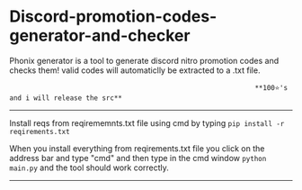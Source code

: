 # Discord-promotion-codes-generator-and-checker
Phonix generator is a tool  to generate discord nitro promotion codes and checks them! valid codes will automaticlly be extracted to a .txt file.

                                                                 **100⭐'s and i will release the src**

________________________________________________________________________________________________________________________________________________________________________
Install reqs from reqirememnts.txt file using cmd by typing `pip install -r reqirements.txt`

When you install everything from reqirements.txt file you click on the address bar and type "cmd" and then type in the cmd window `python main.py` and the tool should work correctly.
_________________________________________________________________________________________________________________________________________________________________________
